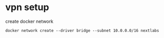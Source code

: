 # vpn setup

create docker network

```
docker network create --driver bridge --subnet 10.0.0.0/16 nextlabs
```
